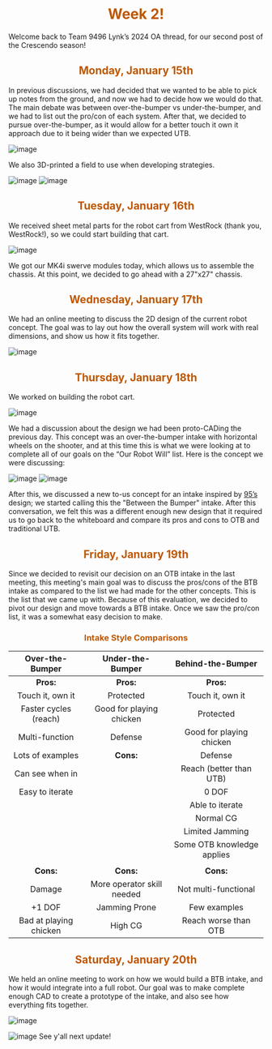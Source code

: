 <div>
<div align="center">
<h1><span style="color:#bf5700">Week 2!</span></h1>
</div>

Welcome back to Team 9496 Lynk’s 2024 OA thread, for our second post of the Crescendo season! <br>

<div>
<div align="center">
<h2><span style="color:#bf5700">Monday, January 15th</span></h2>
</div>

In previous discussions, we had decided that we wanted to be able to pick up notes from the ground, and now we had to decide how we would do that. The main debate was between over-the-bumper vs under-the-bumper, and we had to list out the pro/con of each system. After that, we decided to pursue over-the-bumper, as it would allow for a better touch it own it approach due to it being wider than we expected UTB.

![image](https://i.postimg.cc/RCstwTB0/unnamed.png)

We also 3D-printed a field to use when developing strategies.

![image](https://i.postimg.cc/7hwy6zB8/unnamed.png)
![image](https://i.postimg.cc/65HNWyng/unnamed.png)

<div>
<div align="center">
<h2><span style="color:#bf5700">Tuesday, January 16th</span></h2>
</div>

We received sheet metal parts for the robot cart from WestRock (thank you, WestRock!), so we could start building that cart.

![image](https://i.postimg.cc/SsGvgvG3/unnamed.png)

We got our MK4i swerve modules today, which allows us to assemble the chassis. At this point, we decided to go ahead with a 27"x27" chassis.

<div>
<div align="center">
<h2><span style="color:#bf5700">Wednesday, January 17th</span></h2>
</div>

We had an online meeting to discuss the 2D design of the current robot concept. The goal was to lay out how the overall system will work with real dimensions, and show us how it fits together.

![image](https://i.postimg.cc/GtHxv7gk/unnamed.png)

<div>
<div align="center">
<h2><span style="color:#bf5700">Thursday, January 18th</span></h2>
</div>

We worked on building the robot cart.

![image](https://i.postimg.cc/1R869KMp/unnamed.png)

We had a discussion about the design we had been proto-CADing the previous day. This concept was an over-the-bumper intake with horizontal wheels on the shooter, and at this time this is what we were looking at to complete all of our goals on the “Our Robot Will” list. Here is the concept we were discussing:

![image](https://i.postimg.cc/XNCLLJVF/unnamed.jpg)
![image](https://i.postimg.cc/SKG5x4St/unnamed.png)

After this, we discussed a new to-us concept for an intake inspired by [95’s](https://www.chiefdelphi.com/t/frc-95-the-grasshoppers-2024-build-thread/442176/34?u=jimmyy) design; we started calling this the "Between the Bumper" intake. After this conversation, we felt this was a different enough new design that it required us to go back to the whiteboard and compare its pros and cons to OTB and traditional UTB.


<div>
<div align="center">
<h2><span style="color:#bf5700">Friday, January 19th</span></h2>
</div>

Since we decided to revisit our decision on an OTB intake in the last meeting, this meeting's main goal was to discuss the pros/cons of the BTB intake as compared to the list we had made for the other concepts. This is the list that we came up with. Because of this evaluation, we decided to pivot our design and move towards a BTB intake. Once we saw the pro/con list, it was a somewhat easy decision to make.

<div>
<div align="center">
<h3><span style="color:#bf5700">Intake Style Comparisons</span></h3>
</div>

| Over-the-Bumper | Under-the-Bumper | Behind-the-Bumper |
| :-: | :-: | :-: |
| **Pros:** | **Pros:** | **Pros:** |
| Touch it, own it | Protected | Touch it, own it |
| Faster cycles (reach) | Good for playing chicken | Protected |
| Multi-function | Defense | Good for playing chicken |
| Lots of examples | **Cons:** | Defense |
| Can see when in | | Reach (better than UTB) |
| Easy to iterate | | 0 DOF |
| | | Able to iterate |
| | | Normal CG |
| | | Limited Jamming | 
| | | Some OTB knowledge applies |
| | | |
| **Cons:** | **Cons:** | **Cons:** |
| Damage | More operator skill needed | Not multi-functional |
| +1 DOF | Jamming Prone | Few examples |
| Bad at playing chicken | High CG | Reach worse than OTB |

<div>
<div align="center">
<h2><span style="color:#bf5700">Saturday, January 20th</span></h2>
</div>

We held an online meeting to work on how we would build a BTB intake, and how it would integrate into a full robot. Our goal was to make complete enough CAD to create a prototype of the intake, and also see how everything fits together.

![image](https://i.postimg.cc/KY1PwCGw/unnamed.png)

![image](https://i.postimg.cc/X7k5p419/unnamed.png)
See y'all next update!
